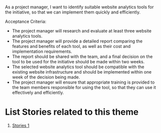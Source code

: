 As a project manager, I want to identify suitable website analytics tools for the initiative, so that we can implement them quickly and efficiently.

Acceptance Criteria:
* The project manager will research and evaluate at least three website analytics tools.
* The project manager will provide a detailed report comparing the features and benefits of each tool, as well as their cost and implementation requirements.
* The report should be shared with the team, and a final decision on the tool to be used for the initiative should be made within two weeks.
* The selected website analytics tool should be compatible with the existing website infrastructure and should be implemented within one week of the decision being made.
* The project manager will ensure that appropriate training is provided to the team members responsible for using the tool, so that they can use it effectively and efficiently.


# List Stories related to this theme
1. [Stories 1](documentation/templates/theme/initiatives/epics/stories/tasks/task_template.md)